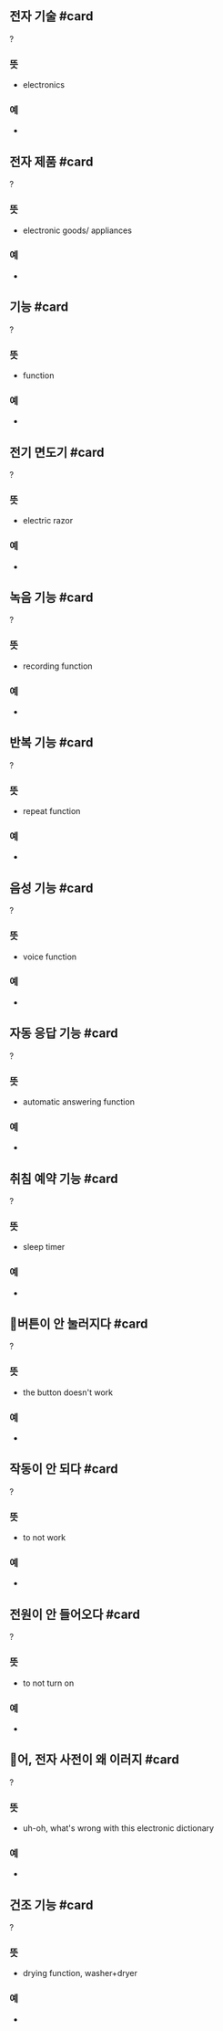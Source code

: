 ## 전자 기술 #card
?
### 뜻
- electronics
### 예
-
<!--SR:!2025-01-25,18,250-->

## 전자 제품 #card
?
### 뜻
- electronic goods/ appliances
### 예
-
<!--SR:!2025-01-25,21,250-->

## 기능 #card
?
### 뜻
- function
### 예
-
<!--SR:!2025-02-06,33,270--> 

## 전기 면도기 #card
?
### 뜻
- electric razor
### 예
-
<!--SR:!2025-01-27,23,250-->

## 녹음 기능 #card
?
### 뜻
- recording function
### 예
-
<!--SR:!2025-02-04,31,270-->

## 반복 기능 #card
?
### 뜻
- repeat function
### 예
-
<!--SR:!2025-01-26,22,250-->

## 음성 기능 #card
?
### 뜻
- voice function
### 예
-
<!--SR:!2025-01-20,20,250-->

## 자동 응답 기능 #card
?
### 뜻
- automatic answering function
### 예
-
<!--SR:!2025-02-05,32,270-->

## 취침 예약 기능 #card
?
### 뜻
- sleep timer
### 예
-
<!--SR:!2025-01-27,23,250-->

## 버튼이 안 눌러지다 #card
?
### 뜻
- the button doesn't work
### 예
-
<!--SR:!2025-01-23,25,270-->

## 작동이 안 되다 #card
?
### 뜻
- to not work
### 예
-
<!--SR:!2025-01-19,19,250-->

## 전원이 안 들어오다 #card
?
### 뜻
- to not turn on
### 예
-
<!--SR:!2025-02-04,31,270-->

## 어, 전자 사전이 왜 이러지 #card
?
### 뜻
- uh-oh, what's wrong with this electronic dictionary
### 예
-
<!--SR:!2025-02-07,32,270-->

## 건조 기능 #card
?
### 뜻
- drying function, washer+dryer
### 예
-
<!--SR:!2025-01-26,22,250-->
